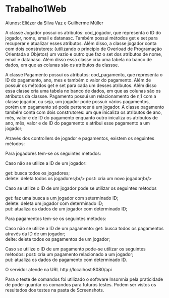 # Trabalho1Web
 
Alunos: Eliézer da Silva Vaz e Guilherme Müller

A classe Jogador possui os atributos: cod_jogador, que representa o ID do jogador, nome, email e datanasc. Também possui métodos get e set para recuperar e atualizar esses atributos. Além disso, a classe jogador conta com dois construtores: (utilizando o princípio de Overload de Programação Orientada a Objetos) um vazio e outro que faz o set dos atributos de nome, email e datanasc. Além disso essa classe cria uma tabela no banco de dados, em que as colunas são os atributos da classse.

A classe Pagamento possui os atributos: cod_pagamento, que representa o ID do pagamento, ano, mes e também o valor do pagamento. Além de possuir os métodos get e set para cada um desses atributos. Além disso essa classe cria uma tabela no banco de dados, em que as colunas são os atributos da classse. Pagamento possui um relacionamento de n,1 com a classe jogador, ou seja, um jogador pode possuir vários pagamentos, porém um pagamento só pode pertencer à um jogador. A classe pagamento também conta com dois construtores: um que inicaliza os atributos de ano, mês, valor e de ID do pagamento enquanto outro inicaliza os atributos de ano, mês, valor e de ID do pagamento e atribui esse pagamento a um jogador;

Através dos controllers de jogador e pagamentos, existem os seguintes métodos:

Para jogadores tem-se os seguintes métodos:

Caso não se utilize a ID de um jogador:

get: busca todos os jogadores;<br/>
delete: deleta todos os jogadores;br/>
post: cria um novo jogador;br/>

Caso se utilize o ID de um jogador pode se utilizar os seguintes métodos

get: faz uma busca a um jogador com seterminado ID;<br/>
delete: deleta um jogador com determinado ID;<br/>
put: atualiza os dados de um jogador com determinado ID;<br/>

Para pagamentos tem-se os seguintes métodos:

Caso não se utilize a ID de um pagamento:
get: busca todos os pagamentos através da ID de um jogador; <br/>
delte: deleta todos os pagamentos de um jogador; <br/>

Caso se utilize o ID de um pagamento pode-se utilizar os seguintes métodos:
post: cria um pagamento relacionado a um jogador;<br/>
put: atualiza os dados do pagamento com determinado ID.<br/>

O servidor atende na URL http://localhost:8080/api 

Para o teste de comandos foi utilizado o software Insomnia pela praticidade de poder guardar os comandos para futuros testes. Podem ser vistos os resultados dos testes na pasta de Screenshots.

